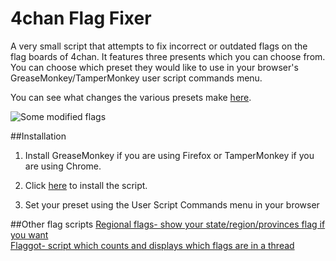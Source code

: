 # 4chan Flag Fixer
A very small script that attempts to fix incorrect or outdated flags on the flag boards of 4chan. It features three presents which you can choose from. You can choose which preset they would like to use in your browser's GreaseMonkey/TamperMonkey user script commands menu.

You can see what changes the various presets make [here](https://raw.githubusercontent.com/flagzzzz/4chan-Flag-Fixer/master/Change%20Details.txt).

![Some modified flags](https://raw.githubusercontent.com/flagzzzz/4chan-Flag-Fixer/master/extra/Sample.jpg)

##Installation
1) Install GreaseMonkey if you are using Firefox or TamperMonkey if you are using Chrome.

2) Click [here](https://github.com/flagzzzz/4chan-Flag-Fixer/raw/master/4chan_flag_fixer.user.js) to install the script.

3) Set your preset using the User Script Commands menu in your browser

##Other flag scripts
[Regional flags- show your state/region/provinces flag if you want](https://flaghunters.github.io/Extra-Flags-for-4chan/)<br/>
[Flaggot- script which counts and displays which flags are in a thread](https://github.com/flagzzzz/flaggot)
